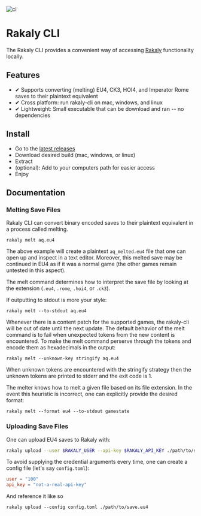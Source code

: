 ![ci](https://github.com/rakaly/cli/workflows/ci/badge.svg)

# Rakaly CLI

The Rakaly CLI provides a convenient way of accessing [Rakaly](https://rakaly.com/eu4/) functionality locally.

## Features

- ✔ Supports converting (melting) EU4, CK3, HOI4, and Imperator Rome saves to their plaintext equivalent
- ✔ Cross platform: run rakaly-cli on mac, windows, and linux 
- ✔ Lightweight: Small executable that can be download and ran -- no dependencies 

## Install

 - Go to the [latest releases](https://github.com/rakaly/cli/releases/latest)
 - Download desired build (mac, windows, or linux)
 - Extract
 - (optional): Add to your computers path for easier access
 - Enjoy

## Documentation

### Melting Save Files

Rakaly CLI can convert binary encoded saves to their plaintext equivalent in a process called melting.

```plain
rakaly melt aq.eu4
```

The above example will create a plaintext `aq_melted.eu4` file that one can open up and inspect in a text editor. Moreover, this melted save may be continued in EU4 as if it was a normal game (the other games remain untested in this aspect). 

The melt command determines how to interpret the save file by looking at the extension (`.eu4`, `.rome`, `.hoi4`, or `.ck3`).

If outputting to stdout is more your style:

```plain
rakaly melt --to-stdout aq.eu4
```

Whenever there is a content patch for the supported games, the rakaly-cli will be out of date until the next update. The default behavior of the melt command is to fail when unexpected tokens from the new content is encountered. To make the melt command perserve through the tokens and encode them as hexadecimals in the output:

```plain
rakaly melt --unknown-key stringify aq.eu4
```

When unknown tokens are encountered with the stringify strategy then the unknown tokens are printed to stderr and the exit code is 1.

The melter knows how to melt a given file based on its file extension. In the event this heuristic is incorrect, one can explicitly provide the desired format:

```plain
rakaly melt --format eu4 --to-stdout gamestate
```

### Uploading Save Files

One can upload EU4 saves to Rakaly with:

```bash
rakaly upload --user $RAKALY_USER --api-key $RAKALY_API_KEY ./path/to/save.eu4
```

To avoid supplying the credential arguments every time, one can create a config file (let's say `config.toml`):

```toml
user = "100"
api_key = "not-a-real-api-key"
```

And reference it like so

```
rakaly upload --config config.toml ./path/to/save.eu4
```
